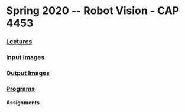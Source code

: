 # Spring 2020 -- Robot Vision - CAP 4453

### [Lectures](https://github.com/h3rmi0n3/CAP4453/tree/master/RobotVision/lectures)
### [Input Images](https://github.com/h3rmi0n3/CAP4453/tree/master/RobotVision/input-img)
### [Output Images](https://github.com/h3rmi0n3/CAP4453/tree/master/RobotVision/output-img)
### [Programs](https://github.com/h3rmi0n3/CAP4453/tree/master/RobotVision/prgs)


#### Assignments
